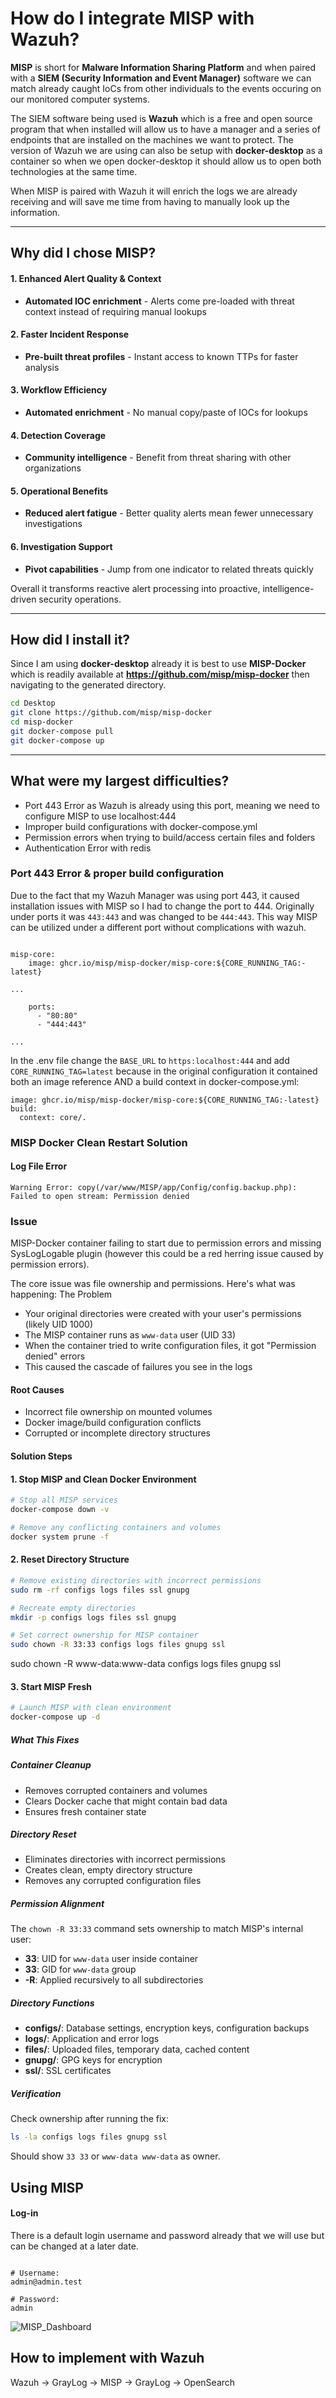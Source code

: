 # How do I integrate MISP with Wazuh?

**MISP** is short for **Malware Information Sharing Platform** and when paired with a **SIEM (Security Information and Event Manager)** software we can match already caught IoCs from other individuals to the events occuring on our monitored computer systems. 

The SIEM software being used is **Wazuh** which is a free and open source program that when installed will allow us to have a manager and a series of endpoints that are installed on the machines we want to protect. The version of Wazuh we are using can also be setup with **docker-desktop** as a container so when we open docker-desktop it should allow us to open both technologies at the same time.

When MISP is paired with Wazuh it will enrich the logs we are already receiving and will save me time from having to manually look up the information.

---

## Why did I chose MISP?

#### 1. Enhanced Alert Quality & Context
- **Automated IOC enrichment** - Alerts come pre-loaded with threat context instead of requiring manual lookups

#### 2. Faster Incident Response
- **Pre-built threat profiles** - Instant access to known TTPs for faster analysis

#### 3. Workflow Efficiency
- **Automated enrichment** - No manual copy/paste of IOCs for lookups

#### 4. Detection Coverage
- **Community intelligence** - Benefit from threat sharing with other organizations

#### 5. Operational Benefits
- **Reduced alert fatigue** - Better quality alerts mean fewer unnecessary investigations

#### 6. Investigation Support
- **Pivot capabilities** - Jump from one indicator to related threats quickly

Overall it transforms reactive alert processing into proactive, intelligence-driven security operations.

---

## How did I install it?

Since I am using **docker-desktop** already it is best to use **MISP-Docker** which is readily available at **https://github.com/misp/misp-docker** then navigating to the generated directory.

```bash
cd Desktop
git clone https://github.com/misp/misp-docker
cd misp-docker
git docker-compose pull
git docker-compose up
```

---

## What were my largest difficulties?

- Port 443 Error as Wazuh is already using this port, meaning we need to configure MISP to use localhost:444
- Improper build configurations with docker-compose.yml
- Permission errors when trying to build/access certain files and folders
- Authentication Error with redis

### Port 443 Error & proper build configuration

Due to the fact that my Wazuh Manager was using port 443, it caused installation issues with MISP so I had to change the port to 444. Originally under ports it was `443:443` and was changed to be `444:443`. This way MISP can be utilized under a different port without complications with wazuh.

```text

misp-core:
    image: ghcr.io/misp/misp-docker/misp-core:${CORE_RUNNING_TAG:-latest}

...

    ports:
      - "80:80"
      - "444:443"

...

```

In the .env file change the `BASE_URL` to `https:localhost:444` and add `CORE_RUNNING_TAG=latest` because in the original configuration it contained both an image reference AND a build context in docker-compose.yml:

```test
image: ghcr.io/misp/misp-docker/misp-core:${CORE_RUNNING_TAG:-latest}
build:
  context: core/.
```

### MISP Docker Clean Restart Solution

#### Log File Error

```test
Warning Error: copy(/var/www/MISP/app/Config/config.backup.php): Failed to open stream: Permission denied
```

### Issue
MISP-Docker container failing to start due to permission errors and missing SysLogLogable plugin (however this could be a red herring issue caused by permission errors).

The core issue was file ownership and permissions. Here's what was happening:
The Problem

- Your original directories were created with your user's permissions (likely UID 1000)
- The MISP container runs as `www-data` user (UID 33)
- When the container tried to write configuration files, it got "Permission denied" errors
- This caused the cascade of failures you see in the logs

#### Root Causes
- Incorrect file ownership on mounted volumes
- Docker image/build configuration conflicts
- Corrupted or incomplete directory structures

#### Solution Steps

#### 1. Stop MISP and Clean Docker Environment
```bash
# Stop all MISP services
docker-compose down -v

# Remove any conflicting containers and volumes
docker system prune -f
```

#### 2. Reset Directory Structure
```bash
# Remove existing directories with incorrect permissions
sudo rm -rf configs logs files ssl gnupg

# Recreate empty directories
mkdir -p configs logs files ssl gnupg

# Set correct ownership for MISP container
sudo chown -R 33:33 configs logs files gnupg ssl
```

sudo chown -R www-data:www-data configs logs files gnupg ssl

#### 3. Start MISP Fresh
```bash
# Launch MISP with clean environment
docker-compose up -d
```

##### What This Fixes

##### Container Cleanup
- Removes corrupted containers and volumes
- Clears Docker cache that might contain bad data
- Ensures fresh container state

##### Directory Reset
- Eliminates directories with incorrect permissions
- Creates clean, empty directory structure
- Removes any corrupted configuration files

##### Permission Alignment
The `chown -R 33:33` command sets ownership to match MISP's internal user:
- **33**: UID for `www-data` user inside container
- **33**: GID for `www-data` group  
- **-R**: Applied recursively to all subdirectories

##### Directory Functions
- **configs/**: Database settings, encryption keys, configuration backups
- **logs/**: Application and error logs
- **files/**: Uploaded files, temporary data, cached content
- **gnupg/**: GPG keys for encryption
- **ssl/**: SSL certificates

##### Verification
Check ownership after running the fix:
```bash
ls -la configs logs files gnupg ssl
```
Should show `33 33` or `www-data www-data` as owner.

## Using MISP

#### Log-in

There is a default login username and password already that we will use but can be changed at a later date.

```text

# Username:
admin@admin.test

# Password:
admin

```

![MISP_Dashboard](img/MISP_DB.png)



## How to implement with Wazuh 

Wazuh -> GrayLog -> MISP -> GrayLog -> OpenSearch